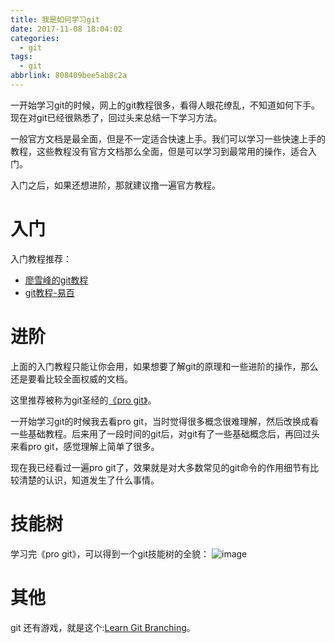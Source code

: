 ```yaml
---
title: 我是如何学习git
date: 2017-11-08 18:04:02
categories:
  - git
tags:
  - git
abbrlink: 808409bee5ab8c2a
---
```


一开始学习git的时候，网上的git教程很多，看得人眼花缭乱，不知道如何下手。现在对git已经很熟悉了，回过头来总结一下学习方法。

一般官方文档是最全面，但是不一定适合快速上手。我们可以学习一些快速上手的教程，这些教程没有官方文档那么全面，但是可以学习到最常用的操作，适合入门。

入门之后，如果还想进阶，那就建议撸一遍官方教程。

# 入门

入门教程推荐：
* [廖雪峰的git教程](https://www.liaoxuefeng.com/wiki/0013739516305929606dd18361248578c67b8067c8c017b000)
* [git教程-易百](http://www.yiibai.com/git/)

# 进阶

上面的入门教程只能让你会用，如果想要了解git的原理和一些进阶的操作，那么还是要看比较全面权威的文档。

这里推荐被称为git圣经的[《pro git》](https://git-scm.com/book/zh/v1)。

一开始学习git的时候我去看pro git，当时觉得很多概念很难理解，然后改换成看一些基础教程。后来用了一段时间的git后，对git有了一些基础概念后，再回过头来看pro git，感觉理解上简单了很多。

现在我已经看过一遍pro git了，效果就是对大多数常见的git命令的作用细节有比较清楚的认识，知道发生了什么事情。

# 技能树

学习完《pro git》，可以得到一个git技能树的全貌：
![image](http://oxnimkw03.bkt.clouddn.com/git_tech_tree.png)

# 其他

git 还有游戏，就是这个:[Learn Git Branching](http://pcottle.github.io/learnGitBranching/)。

